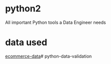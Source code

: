 # python2
 All important Python tools a Data Engineer needs

# data used
[ecommerce-data](https://www.kaggle.com/carrie1/ecommerce-data)# python-data-validation
